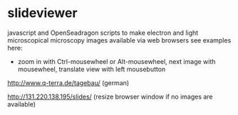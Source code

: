 # slideviewer
javascript and OpenSeadragon scripts to make electron and light microscopical microscopy images available via web browsers
see examples here:

- zoom in with Ctrl-mousewheel or Alt-mousewheel, next image with mousewheel, translate view with left mousebutton

http://www.q-terra.de/tagebau/ (german)

http://131.220.138.195/slides/ (resize browser window if no images are available)
